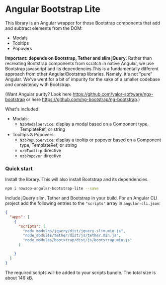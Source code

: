 # Angular Bootstrap Lite

This library is an Angular wrapper for those Bootstrap components that
add and subtract elements from the DOM:

- Modals
- Tooltips
- Popovers

<strong>Important: depends on Bootstrap, Tether and slim jQuery.</strong>
Rather than recreating Bootstrap components from scratch in native Angular, we
use Bootstrap javascript and its dependencies.This is a fundamentally different
approach from other Angular/Bootstrap libraries. Namely, it's not "pure" Angular.
We've went for a bit of impurity for the sake of a smaller codebase and consistency with Bootstrap.

(Want Angular purity? Look here https://github.com/valor-software/ngx-bootstrap or here https://github.com/ng-bootstrap/ng-bootstrap.)

What's included:

- Modals:
   - `NzbModalService`: display a modal based on a Component type, TemplateRef, or string
- Tooltips &amp; Popovers:
   - `NzbPopupService`: display a tooltip or popover based on a Component type, TemplateRef, or string
   - `nzbTooltip` directive
   - `nzbPopover` directive


### Quick start

Install the library. This will also install Bootstrap and its dependencies.
```sh
npm i nowzoo-angular-bootstrap-lite --save
```

Include jQuery slim, Tether and Bootstrap in your build. For an Angular CLI project
add the following entries to the `"scripts"` array in `angular-cli.json`:
```json
{
  "apps": [
	{
	  "scripts": [
		"node_modules/jquery/dist/jquery.slim.min.js",
		"node_modules/tether/dist/js/tether.min.js",
		"node_modules/bootstrap/dist/js/bootstrap.min.js"
	  ]

	}
  ]
}
```
The required scripts will be added to your scripts bundle.  The total size is about 146 kB.

